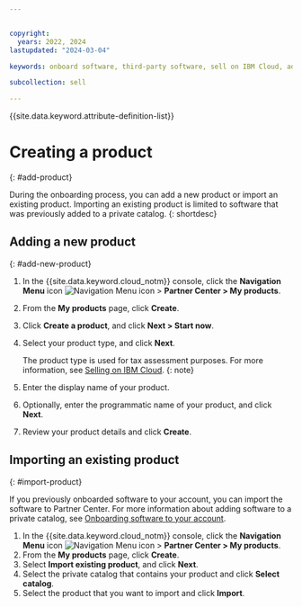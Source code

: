 ```yaml
---


copyright:
  years: 2022, 2024
lastupdated: "2024-03-04"

keywords: onboard software, third-party software, sell on IBM Cloud, add product, software, partner, sellers, partner center, name, type, create product

subcollection: sell

---
```


{{site.data.keyword.attribute-definition-list}}

# Creating a product
{: #add-product}

During the onboarding process, you can add a new product or import an existing product. Importing an existing product is limited to software that was previously added to a private catalog.
{: shortdesc}

## Adding a new product
{: #add-new-product}

1. In the {{site.data.keyword.cloud_notm}} console, click the **Navigation Menu** icon ![Navigation Menu icon](../icons/icon_hamburger.svg "Menu") > **Partner Center > My products**.
1. From the **My products** page, click **Create**.
1. Click **Create a product**, and click **Next > Start now**.
1. Select your product type, and click **Next**.

    The product type is used for tax assessment purposes. For more information, see [Selling on IBM Cloud](/docs/sell?topic=sell-selling-clouds).
    {: note}

1. Enter the display name of your product.
1. Optionally, enter the programmatic name of your product, and click **Next**.
1. Review your product details and click **Create**.

## Importing an existing product
{: #import-product}

If you previously onboarded software to your account, you can import the software to Partner Center. For more information about adding software to a private catalog, see [Onboarding software to your account](/docs/account?topic=account-create-private-catalog).

1. In the {{site.data.keyword.cloud_notm}} console, click the **Navigation Menu** icon ![Navigation Menu icon](../icons/icon_hamburger.svg "Menu") > **Partner Center > My products**.
1. From the **My products** page, click **Create**.
1. Select **Import existing product**, and click **Next**.
1. Select the private catalog that contains your product and click **Select catalog**.
1. Select the product that you want to import and click **Import**.
